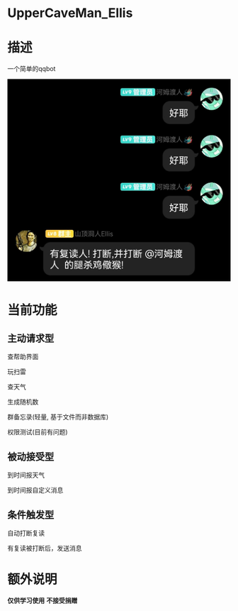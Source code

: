 # UpperCaveMan_Ellis

# 描述

一个简单的qqbot

![sample01](README/sample01.png)

# 当前功能

## 主动请求型

查帮助界面

玩扫雷

查天气

生成随机数

群备忘录(轻量, 基于文件而非数据库)

权限测试(目前有问题)

## 被动接受型

到时间报天气

到时间报自定义消息

## 条件触发型

自动打断复读

有复读被打断后，发送消息

# 额外说明
**仅供学习使用**
**不接受捐赠**
